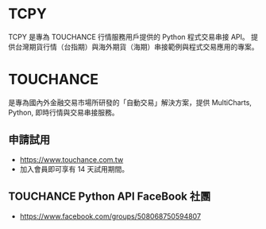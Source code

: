# TCPY
TCPY 是專為 TOUCHANCE 行情服務用戶提供的 Python 程式交易串接 API。
提供台灣期貨行情（台指期）與海外期貨（海期）串接範例與程式交易應用的專案。

# TOUCHANCE
是專為國內外金融交易市場所研發的「自動交易」解決方案，提供 MultiCharts, Python, 即時行情與交易串接服務。

## 申請試用
- https://www.touchance.com.tw
- 加入會員即可享有 14 天試用期間。

## TOUCHANCE Python API FaceBook 社團
- https://www.facebook.com/groups/508068750594807
